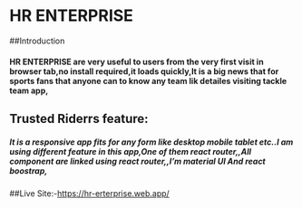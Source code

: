 # HR ENTERPRISE

##Introduction
#### HR ENTERPRISE are very useful to users from the very first visit in browser tab,no install required,it loads quickly,It is a big news that for sports fans that anyone can to know any team lik detailes visiting tackle team app,

## Trusted Riderrs feature:
##### It is a responsive app fits for any form like desktop mobile tablet etc..I am using different feature in this app,One of them react router,,All component are linked using  react router,,I’m material UI And react boostrap,

##Live Site:-https://hr-erterprise.web.app/
